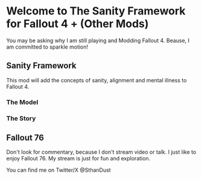 # Welcome to The Sanity Framework for Fallout 4 + (Other Mods)

You may be asking why I am still playing and Modding Fallout 4.  Beause, I am committed to sparkle motion! 

## Sanity Framework

This mod will add the concepts of sanity, alignment and mental illness to Fallout 4. 

### The Model
### The Story

## Fallout 76

Don't look for commentary, because I don't stream video or talk. I just like to enjoy Fallout 76.  My stream is just for fun and exploration.

You can find me on Twitter/X @SthanDust
